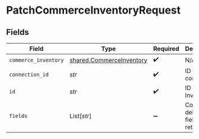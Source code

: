# PatchCommerceInventoryRequest


## Fields

| Field                                                                | Type                                                                 | Required                                                             | Description                                                          |
| -------------------------------------------------------------------- | -------------------------------------------------------------------- | -------------------------------------------------------------------- | -------------------------------------------------------------------- |
| `commerce_inventory`                                                 | [shared.CommerceInventory](../../models/shared/commerceinventory.md) | :heavy_check_mark:                                                   | N/A                                                                  |
| `connection_id`                                                      | *str*                                                                | :heavy_check_mark:                                                   | ID of the connection                                                 |
| `id`                                                                 | *str*                                                                | :heavy_check_mark:                                                   | ID of the Inventory                                                  |
| `fields`                                                             | List[*str*]                                                          | :heavy_minus_sign:                                                   | Comma-delimited fields to return                                     |